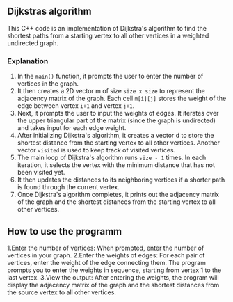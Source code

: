 ## Dijkstras algorithm

This C++ code is an implementation of Dijkstra's algorithm to find the shortest paths from a starting vertex to all other vertices in a weighted undirected graph. 
### Explanation
1. In the `main()` function, it prompts the user to enter the number of vertices in the graph.
2. It then creates a 2D vector m of size `size x size` to represent the adjacency matrix of the graph. Each cell `m[i][j]` stores the weight of the edge between vertex `i+1` and vertex `j+1`.
3. Next, it prompts the user to input the weights of edges. It iterates over the upper triangular part of the matrix (since the graph is undirected) and takes input for each edge weight.
4. After initializing Dijkstra's algorithm, it creates a vector d to store the shortest distance from the starting vertex to all other vertices. Another vector `visited` is used to keep track of visited vertices.
5. The main loop of Dijkstra's algorithm runs `size - 1` times. In each iteration, it selects the vertex with the minimum distance that has not been visited yet.
6. It then updates the distances to its neighboring vertices if a shorter path is found through the current vertex.
7. Once Dijkstra's algorithm completes, it prints out the adjacency matrix of the graph and the shortest distances from the starting vertex to all other vertices.

## How to use the programm
1.Enter the number of vertices: When prompted, enter the number of vertices in your graph.
2.Enter the weights of edges: For each pair of vertices, enter the weight of the edge connecting them. The program prompts you to enter the weights in sequence, starting from vertex 1 to the last vertex.
3.View the output: After entering the weights, the program will display the adjacency matrix of the graph and the shortest distances from the source vertex to all other vertices.
